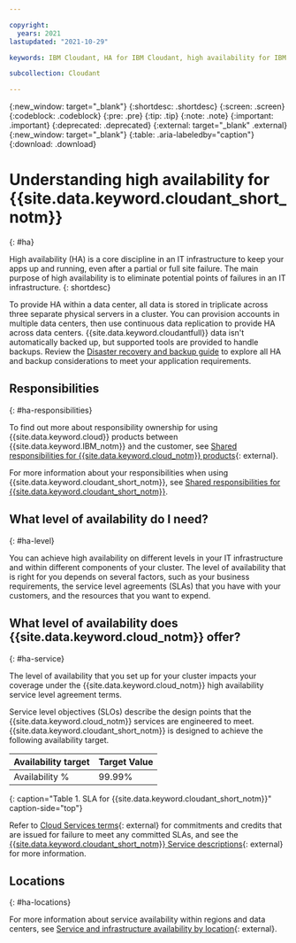 ```yaml
---

copyright:
  years: 2021
lastupdated: "2021-10-29"

keywords: IBM Cloudant, HA for IBM Cloudant, high availability for IBM Cloudant

subcollection: Cloudant

---
```


{:new_window: target="_blank"}
{:shortdesc: .shortdesc}
{:screen: .screen}
{:codeblock: .codeblock}
{:pre: .pre}
{:tip: .tip}
{:note: .note}
{:important: .important}
{:deprecated: .deprecated}
{:external: target="_blank" .external}
{:new_window: target="_blank"}
{:table: .aria-labeledby="caption"}
{:download: .download}

# Understanding high availability for {{site.data.keyword.cloudant_short_notm}}
{: #ha}

High availability (HA) is a core discipline in an IT infrastructure to keep your apps up and running, even after a partial or full site failure. The main purpose of high availability is to eliminate potential points of failures in an IT infrastructure. 
{: shortdesc}

To provide HA within a data center, all data is stored in triplicate across three separate physical servers in a cluster. You can provision accounts in multiple data centers, then use continuous data replication to provide HA across data centers. {{site.data.keyword.cloudantfull}} data isn't automatically backed up, but supported tools are provided to handle backups. Review the [Disaster recovery and backup guide](/docs/Cloudant?topic=Cloudant-disaster-recovery-and-backup) to explore all HA and backup considerations to meet your application requirements.

## Responsibilities
{: #ha-responsibilities}

To find out more about responsibility ownership for using {{site.data.keyword.cloud}} products between {{site.data.keyword.IBM_notm}} and the customer, see [Shared responsibilities for {{site.data.keyword.cloud_notm}} products](/docs/overview?topic=overview-shared-responsibilities){: external}.

For more information about your responsibilities when using {{site.data.keyword.cloudant_short_notm}}, see [Shared responsibilities for {{site.data.keyword.cloudant_short_notm}}](/docs/Cloudant?topic=Cloudant-cloudant-responsibilities).

## What level of availability do I need?
{: #ha-level}

You can achieve high availability on different levels in your IT infrastructure and within different components of your cluster. The level of availability that is right for you depends on several factors, such as your business requirements, the service level agreements (SLAs) that you have with your customers, and the resources that you want to expend.

## What level of availability does {{site.data.keyword.cloud_notm}} offer?
{: #ha-service}

The level of availability that you set up for your cluster impacts your coverage under the {{site.data.keyword.cloud_notm}} high availability service level agreement terms. 

Service level objectives (SLOs) describe the design points that the {{site.data.keyword.cloud_notm}} services are engineered to meet. {{site.data.keyword.cloudant_short_notm}} is designed to achieve the following availability target.

| Availability target | Target Value   |
|---|---|
|  Availability % |  99.99% |
{: caption="Table 1. SLA for {{site.data.keyword.cloudant_short_notm}}" caption-side="top"}

Refer to [Cloud Services terms](https://www-03.ibm.com/software/sla/sladb.nsf/sla/bm?OpenDocument){: external} for commitments and credits that are issued for failure to meet any committed SLAs, and see the [{{site.data.keyword.cloudant_short_notm}} Service descriptions](https://www-03.ibm.com/software/sla/sladb.nsf/sla/bm-6627-07){: external} for more information.


## Locations
{: #ha-locations}

For more information about service availability within regions and data centers, see [Service and infrastructure availability by location](/docs/overview?topic=overview-services_region){: external}.
